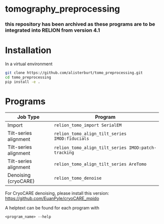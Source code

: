# tomography_preprocessing

### **this repository has been archived as these programs are to be integrated into RELION from version 4.1**

# Installation
In a virtual environment

```sh
git clone https://github.com/alisterburt/tomo_preprocessing.git
cd tomo_preprocessing
pip install -e .
```

# Programs

| Job Type  | Program |
| ------------- | ------------- |
| Import  | `relion_tomo_import SerialEM`  |
| Tilt-series alignment  | `relion_tomo_align_tilt_series IMOD:fiducials`  |
| Tilt-series alignment  | `relion_tomo_align_tilt_series IMOD:patch-tracking`  |
| Tilt-series alignment   | `relion_tomo_align_tilt_series AreTomo`  |
| Denoising (cryoCARE)   | `relion_tomo_denoise`  |

For CryoCARE denoising, please install this version: https://github.com/EuanPyle/cryoCARE_mpido

A helptext can be found for each program with

```shell
<program_name> --help
```
